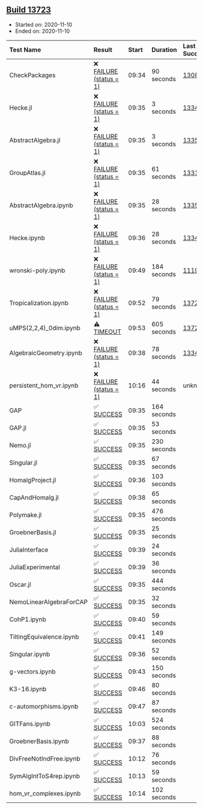 ## [Build 13723](https://oscarci.mathematik.uni-kl.de/job/oscar/13723/)

* Started on: 2020-11-10
* Ended on: 2020-11-10

| Test Name    | Result | Start | Duration | Last Success | First Failure |
|:-------------|:-------|:------|:---------|:-------------|:--------------|
| CheckPackages | ❌ [FAILURE (status = 1)](https://oscarci.mathematik.uni-kl.de/job/oscar/13723/artifact/logs/build-13723/CheckPackages.log) | 09:34 | 90 seconds | [13085](https://oscarci.mathematik.uni-kl.de/job/oscar/13085/) | [13086](https://oscarci.mathematik.uni-kl.de/job/oscar/13086/) |
| Hecke.jl | ❌ [FAILURE (status = 1)](https://oscarci.mathematik.uni-kl.de/job/oscar/13723/artifact/logs/build-13723/Hecke.jl.log) | 09:35 | 3 seconds | [13341](https://oscarci.mathematik.uni-kl.de/job/oscar/13341/) | [13342](https://oscarci.mathematik.uni-kl.de/job/oscar/13342/) |
| AbstractAlgebra.jl | ❌ [FAILURE (status = 1)](https://oscarci.mathematik.uni-kl.de/job/oscar/13723/artifact/logs/build-13723/AbstractAlgebra.jl.log) | 09:35 | 3 seconds | [13355](https://oscarci.mathematik.uni-kl.de/job/oscar/13355/) | [13356](https://oscarci.mathematik.uni-kl.de/job/oscar/13356/) |
| GroupAtlas.jl | ❌ [FAILURE (status = 1)](https://oscarci.mathematik.uni-kl.de/job/oscar/13723/artifact/logs/build-13723/GroupAtlas.jl.log) | 09:35 | 61 seconds | [13311](https://oscarci.mathematik.uni-kl.de/job/oscar/13311/) | [13312](https://oscarci.mathematik.uni-kl.de/job/oscar/13312/) |
| AbstractAlgebra.ipynb | ❌ [FAILURE (status = 1)](https://oscarci.mathematik.uni-kl.de/job/oscar/13723/artifact/logs/build-13723/AbstractAlgebra.ipynb.log) | 09:35 | 28 seconds | [13355](https://oscarci.mathematik.uni-kl.de/job/oscar/13355/) | [13356](https://oscarci.mathematik.uni-kl.de/job/oscar/13356/) |
| Hecke.ipynb | ❌ [FAILURE (status = 1)](https://oscarci.mathematik.uni-kl.de/job/oscar/13723/artifact/logs/build-13723/Hecke.ipynb.log) | 09:36 | 28 seconds | [13341](https://oscarci.mathematik.uni-kl.de/job/oscar/13341/) | [13342](https://oscarci.mathematik.uni-kl.de/job/oscar/13342/) |
| wronski-poly.ipynb | ❌ [FAILURE (status = 1)](https://oscarci.mathematik.uni-kl.de/job/oscar/13723/artifact/logs/build-13723/wronski-poly.ipynb.log) | 09:49 | 184 seconds | [11192](https://oscarci.mathematik.uni-kl.de/job/oscar/11192/) | [11193](https://oscarci.mathematik.uni-kl.de/job/oscar/11193/) |
| Tropicalization.ipynb | ❌ [FAILURE (status = 1)](https://oscarci.mathematik.uni-kl.de/job/oscar/13723/artifact/logs/build-13723/Tropicalization.ipynb.log) | 09:52 | 79 seconds | [13722](https://oscarci.mathematik.uni-kl.de/job/oscar/13722/) | [13723](https://oscarci.mathematik.uni-kl.de/job/oscar/13723/) |
| uMPS(2,2,4)_0dim.ipynb | ⚠ [TIMEOUT](https://oscarci.mathematik.uni-kl.de/job/oscar/13723/artifact/logs/build-13723/uMPS-2-2-4-_0dim.ipynb.log) | 09:53 | 605 seconds | [13722](https://oscarci.mathematik.uni-kl.de/job/oscar/13722/) | [13723](https://oscarci.mathematik.uni-kl.de/job/oscar/13723/) |
| AlgebraicGeometry.ipynb | ❌ [FAILURE (status = 1)](https://oscarci.mathematik.uni-kl.de/job/oscar/13723/artifact/logs/build-13723/AlgebraicGeometry.ipynb.log) | 09:38 | 78 seconds | [13341](https://oscarci.mathematik.uni-kl.de/job/oscar/13341/) | [13342](https://oscarci.mathematik.uni-kl.de/job/oscar/13342/) |
| persistent_hom_vr.ipynb | ❌ [FAILURE (status = 1)](https://oscarci.mathematik.uni-kl.de/job/oscar/13723/artifact/logs/build-13723/persistent_hom_vr.ipynb.log) | 10:16 | 44 seconds | unknown | unknown |
| GAP | ✅ [SUCCESS](https://oscarci.mathematik.uni-kl.de/job/oscar/13723/artifact/logs/build-13723/GAP.log) | 09:35 | 164 seconds |  |  |
| GAP.jl | ✅ [SUCCESS](https://oscarci.mathematik.uni-kl.de/job/oscar/13723/artifact/logs/build-13723/GAP.jl.log) | 09:35 | 53 seconds |  |  |
| Nemo.jl | ✅ [SUCCESS](https://oscarci.mathematik.uni-kl.de/job/oscar/13723/artifact/logs/build-13723/Nemo.jl.log) | 09:35 | 230 seconds |  |  |
| Singular.jl | ✅ [SUCCESS](https://oscarci.mathematik.uni-kl.de/job/oscar/13723/artifact/logs/build-13723/Singular.jl.log) | 09:35 | 67 seconds |  |  |
| HomalgProject.jl | ✅ [SUCCESS](https://oscarci.mathematik.uni-kl.de/job/oscar/13723/artifact/logs/build-13723/HomalgProject.jl.log) | 09:36 | 103 seconds |  |  |
| CapAndHomalg.jl | ✅ [SUCCESS](https://oscarci.mathematik.uni-kl.de/job/oscar/13723/artifact/logs/build-13723/CapAndHomalg.jl.log) | 09:38 | 65 seconds |  |  |
| Polymake.jl | ✅ [SUCCESS](https://oscarci.mathematik.uni-kl.de/job/oscar/13723/artifact/logs/build-13723/Polymake.jl.log) | 09:35 | 476 seconds |  |  |
| GroebnerBasis.jl | ✅ [SUCCESS](https://oscarci.mathematik.uni-kl.de/job/oscar/13723/artifact/logs/build-13723/GroebnerBasis.jl.log) | 09:35 | 25 seconds |  |  |
| JuliaInterface | ✅ [SUCCESS](https://oscarci.mathematik.uni-kl.de/job/oscar/13723/artifact/logs/build-13723/JuliaInterface.log) | 09:39 | 24 seconds |  |  |
| JuliaExperimental | ✅ [SUCCESS](https://oscarci.mathematik.uni-kl.de/job/oscar/13723/artifact/logs/build-13723/JuliaExperimental.log) | 09:39 | 36 seconds |  |  |
| Oscar.jl | ✅ [SUCCESS](https://oscarci.mathematik.uni-kl.de/job/oscar/13723/artifact/logs/build-13723/Oscar.jl.log) | 09:35 | 444 seconds |  |  |
| NemoLinearAlgebraForCAP | ✅ [SUCCESS](https://oscarci.mathematik.uni-kl.de/job/oscar/13723/artifact/logs/build-13723/NemoLinearAlgebraForCAP.log) | 09:35 | 32 seconds |  |  |
| CohP1.ipynb | ✅ [SUCCESS](https://oscarci.mathematik.uni-kl.de/job/oscar/13723/artifact/logs/build-13723/CohP1.ipynb.log) | 09:40 | 59 seconds |  |  |
| TiltingEquivalence.ipynb | ✅ [SUCCESS](https://oscarci.mathematik.uni-kl.de/job/oscar/13723/artifact/logs/build-13723/TiltingEquivalence.ipynb.log) | 09:41 | 149 seconds |  |  |
| Singular.ipynb | ✅ [SUCCESS](https://oscarci.mathematik.uni-kl.de/job/oscar/13723/artifact/logs/build-13723/Singular.ipynb.log) | 09:36 | 52 seconds |  |  |
| g-vectors.ipynb | ✅ [SUCCESS](https://oscarci.mathematik.uni-kl.de/job/oscar/13723/artifact/logs/build-13723/g-vectors.ipynb.log) | 09:43 | 150 seconds |  |  |
| K3-16.ipynb | ✅ [SUCCESS](https://oscarci.mathematik.uni-kl.de/job/oscar/13723/artifact/logs/build-13723/K3-16.ipynb.log) | 09:46 | 80 seconds |  |  |
| c-automorphisms.ipynb | ✅ [SUCCESS](https://oscarci.mathematik.uni-kl.de/job/oscar/13723/artifact/logs/build-13723/c-automorphisms.ipynb.log) | 09:47 | 87 seconds |  |  |
| GITFans.ipynb | ✅ [SUCCESS](https://oscarci.mathematik.uni-kl.de/job/oscar/13723/artifact/logs/build-13723/GITFans.ipynb.log) | 10:03 | 524 seconds |  |  |
| GroebnerBasis.ipynb | ✅ [SUCCESS](https://oscarci.mathematik.uni-kl.de/job/oscar/13723/artifact/logs/build-13723/GroebnerBasis.ipynb.log) | 09:37 | 88 seconds |  |  |
| DivFreeNotIndFree.ipynb | ✅ [SUCCESS](https://oscarci.mathematik.uni-kl.de/job/oscar/13723/artifact/logs/build-13723/DivFreeNotIndFree.ipynb.log) | 10:12 | 76 seconds |  |  |
| SymAlgIntToS4rep.ipynb | ✅ [SUCCESS](https://oscarci.mathematik.uni-kl.de/job/oscar/13723/artifact/logs/build-13723/SymAlgIntToS4rep.ipynb.log) | 10:13 | 59 seconds |  |  |
| hom_vr_complexes.ipynb | ✅ [SUCCESS](https://oscarci.mathematik.uni-kl.de/job/oscar/13723/artifact/logs/build-13723/hom_vr_complexes.ipynb.log) | 10:14 | 102 seconds |  |  |
